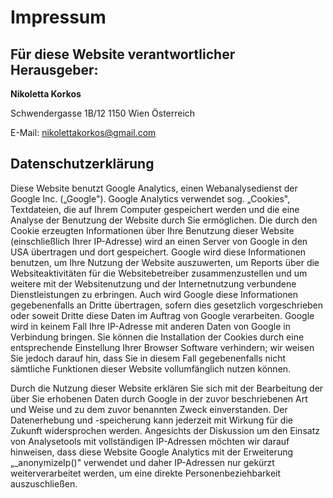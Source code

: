Impressum
=========


## Für diese Website verantwortlicher Herausgeber:

**Nikoletta Korkos**

Schwendergasse 1B/12
1150 Wien
Österreich

E-Mail:  nikolettakorkos@gmail.com

## Datenschutzerklärung

Diese Website benutzt Google Analytics, einen Webanalysedienst der Google Inc. („Google"). Google Analytics verwendet
sog. „Cookies", Textdateien, die auf Ihrem Computer gespeichert werden und die eine Analyse der Benutzung der Website
durch Sie ermöglichen. Die durch den Cookie erzeugten Informationen über Ihre Benutzung dieser Website (einschließlich
Ihrer IP-Adresse) wird an einen Server von Google in den USA übertragen und dort gespeichert. Google wird diese
Informationen benutzen, um Ihre Nutzung der Website auszuwerten, um Reports über die Websiteaktivitäten für die
Websitebetreiber zusammenzustellen und um weitere mit der Websitenutzung und der Internetnutzung verbundene
Dienstleistungen zu erbringen. Auch wird Google diese Informationen gegebenenfalls an Dritte übertragen, sofern dies
gesetzlich vorgeschrieben oder soweit Dritte diese Daten im Auftrag von Google verarbeiten. Google wird in keinem Fall
Ihre IP-Adresse mit anderen Daten von Google in Verbindung bringen. Sie können die Installation der Cookies durch eine
entsprechende Einstellung Ihrer Browser Software verhindern; wir weisen Sie jedoch darauf hin, dass Sie in diesem Fall
gegebenenfalls nicht sämtliche Funktionen dieser Website vollumfänglich nutzen können.

Durch die Nutzung dieser Website erklären Sie sich mit der Bearbeitung der über Sie erhobenen Daten durch Google in der
zuvor beschriebenen Art und Weise und zu dem zuvor benannten Zweck einverstanden. Der Datenerhebung und -speicherung
kann jederzeit mit Wirkung für die Zukunft widersprochen werden. Angesichts der Diskussion um den Einsatz von
Analysetools mit vollständigen IP-Adressen möchten wir darauf hinweisen, dass diese Website Google Analytics mit der
Erweiterung „_anonymizeIp()" verwendet und daher IP-Adressen nur gekürzt weiterverarbeitet werden, um eine direkte
Personenbeziehbarkeit auszuschließen.